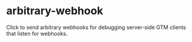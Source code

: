 # arbitrary-webhook
Click to send arbitrary webhooks for debugging server-side GTM clients that listen for webhooks.
